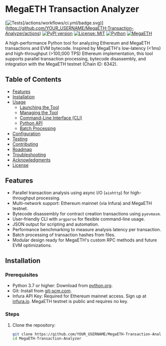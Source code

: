# MegaETH Transaction Analyzer

[![Tests]([https://github.com/1597533/MegaETH_v1_prg.sat)]/actions/workflows/ci.yml/badge.svg)](https://github.com/YOUR_USERNAME/MegaETH-Transaction-Analyzer/actions)
[![PyPI version](https://badge.fury.io/py/megaeth-transaction-analyzer.svg)](https://badge.fury.io/py/megaeth-transaction-analyzer)
[![License: MIT](https://img.shields.io/badge/License-MIT-yellow.svg)](https://opensource.org/licenses/MIT)
[![Python](https://img.shields.io/badge/Python-3.7%2B-blue)](https://www.python.org/downloads/)
[![MegaETH](https://img.shields.io/badge/Inspired%20by-MegaETH-orange)](https://github.com/megaeth-labs)

A high-performance Python tool for analyzing Ethereum and MegaETH transactions and EVM bytecode. Inspired by MegaETH's low-latency (<1ms) and high-throughput (>100,000 TPS) Ethereum implementation, this tool supports parallel transaction processing, bytecode disassembly, and integration with the MegaETH testnet (Chain ID: 6342).

## Table of Contents
- [Features](#features)
- [Installation](#installation)
- [Usage](#usage)
  - [Launching the Tool](#launching-the-tool)
  - [Managing the Tool](#managing-the-tool)
  - [Command-Line Interface (CLI)](#command-line-interface-cli)
  - [Python API](#python-api)
  - [Batch Processing](#batch-processing)
- [Configuration](#configuration)
- [Testing](#testing)
- [Contributing](#contributing)
- [Roadmap](#roadmap)
- [Troubleshooting](#troubleshooting)
- [Acknowledgments](#acknowledgments)
- [License](#license)

## Features
- Parallel transaction analysis using async I/O (`aiohttp`) for high-throughput processing.
- Multi-network support: Ethereum mainnet (via Infura) and MegaETH testnet.
- Bytecode disassembly for contract creation transactions using `pyevmasm`.
- User-friendly CLI with `argparse` for flexible command-line usage.
- JSON output for scripting and automation.
- Performance benchmarking to measure analysis latency per transaction.
- Batch processing of transaction hashes from files.
- Modular design ready for MegaETH's custom RPC methods and future EVM optimizations.

## Installation
### Prerequisites
- Python 3.7 or higher: Download from [python.org](https://www.python.org/downloads/).
- Git: Install from [git-scm.com](https://git-scm.com/downloads).
- Infura API Key: Required for Ethereum mainnet access. Sign up at [infura.io](https://infura.io/). MegaETH testnet is public and requires no key.

### Steps
1. Clone the repository:
   ```bash
   git clone https://github.com/YOUR_USERNAME/MegaETH-Transaction-Analyzer.git
   cd MegaETH-Transaction-Analyzer
